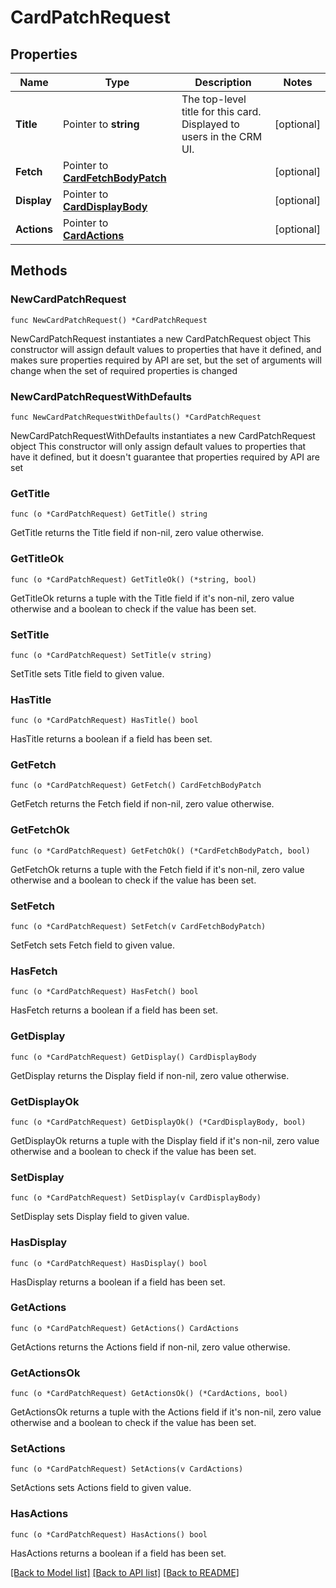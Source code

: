 # CardPatchRequest

## Properties

Name | Type | Description | Notes
------------ | ------------- | ------------- | -------------
**Title** | Pointer to **string** | The top-level title for this card. Displayed to users in the CRM UI. | [optional] 
**Fetch** | Pointer to [**CardFetchBodyPatch**](CardFetchBodyPatch.md) |  | [optional] 
**Display** | Pointer to [**CardDisplayBody**](CardDisplayBody.md) |  | [optional] 
**Actions** | Pointer to [**CardActions**](CardActions.md) |  | [optional] 

## Methods

### NewCardPatchRequest

`func NewCardPatchRequest() *CardPatchRequest`

NewCardPatchRequest instantiates a new CardPatchRequest object
This constructor will assign default values to properties that have it defined,
and makes sure properties required by API are set, but the set of arguments
will change when the set of required properties is changed

### NewCardPatchRequestWithDefaults

`func NewCardPatchRequestWithDefaults() *CardPatchRequest`

NewCardPatchRequestWithDefaults instantiates a new CardPatchRequest object
This constructor will only assign default values to properties that have it defined,
but it doesn't guarantee that properties required by API are set

### GetTitle

`func (o *CardPatchRequest) GetTitle() string`

GetTitle returns the Title field if non-nil, zero value otherwise.

### GetTitleOk

`func (o *CardPatchRequest) GetTitleOk() (*string, bool)`

GetTitleOk returns a tuple with the Title field if it's non-nil, zero value otherwise
and a boolean to check if the value has been set.

### SetTitle

`func (o *CardPatchRequest) SetTitle(v string)`

SetTitle sets Title field to given value.

### HasTitle

`func (o *CardPatchRequest) HasTitle() bool`

HasTitle returns a boolean if a field has been set.

### GetFetch

`func (o *CardPatchRequest) GetFetch() CardFetchBodyPatch`

GetFetch returns the Fetch field if non-nil, zero value otherwise.

### GetFetchOk

`func (o *CardPatchRequest) GetFetchOk() (*CardFetchBodyPatch, bool)`

GetFetchOk returns a tuple with the Fetch field if it's non-nil, zero value otherwise
and a boolean to check if the value has been set.

### SetFetch

`func (o *CardPatchRequest) SetFetch(v CardFetchBodyPatch)`

SetFetch sets Fetch field to given value.

### HasFetch

`func (o *CardPatchRequest) HasFetch() bool`

HasFetch returns a boolean if a field has been set.

### GetDisplay

`func (o *CardPatchRequest) GetDisplay() CardDisplayBody`

GetDisplay returns the Display field if non-nil, zero value otherwise.

### GetDisplayOk

`func (o *CardPatchRequest) GetDisplayOk() (*CardDisplayBody, bool)`

GetDisplayOk returns a tuple with the Display field if it's non-nil, zero value otherwise
and a boolean to check if the value has been set.

### SetDisplay

`func (o *CardPatchRequest) SetDisplay(v CardDisplayBody)`

SetDisplay sets Display field to given value.

### HasDisplay

`func (o *CardPatchRequest) HasDisplay() bool`

HasDisplay returns a boolean if a field has been set.

### GetActions

`func (o *CardPatchRequest) GetActions() CardActions`

GetActions returns the Actions field if non-nil, zero value otherwise.

### GetActionsOk

`func (o *CardPatchRequest) GetActionsOk() (*CardActions, bool)`

GetActionsOk returns a tuple with the Actions field if it's non-nil, zero value otherwise
and a boolean to check if the value has been set.

### SetActions

`func (o *CardPatchRequest) SetActions(v CardActions)`

SetActions sets Actions field to given value.

### HasActions

`func (o *CardPatchRequest) HasActions() bool`

HasActions returns a boolean if a field has been set.


[[Back to Model list]](../README.md#documentation-for-models) [[Back to API list]](../README.md#documentation-for-api-endpoints) [[Back to README]](../README.md)


